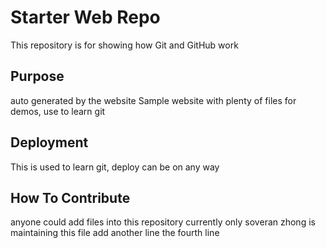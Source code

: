 # Starter Web Repo

This repository is for showing how Git and GitHub work

## Purpose

auto generated by the website
Sample website with plenty of files for demos, use to learn git

## Deployment

This is used to learn git, deploy can be on any way

## How To Contribute

anyone could add files into this repository
currently only soveran zhong is maintaining this file
add another line
the fourth line
